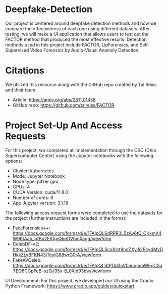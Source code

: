 # Deepfake-Detection
Our project is centered around deepfake detection methods and how we compare the effectiveness of each one using different datasets. After testing, we will make a UI application that allows users to test out the FACTOR method that produced the most effective results. Detection methods used in this project include FACTOR, LipForensics, and Self-Supervised Video Forensics by Audio-Visual Anamoly Detection.
# Citations
We utilized this resource along with the GitHub repo created by Tal Reiss and their team. 
- Article: https://arxiv.org/abs/2311.01458 
- GitHub repo: https://github.com/talreiss/FACTOR
# Project Set-Up And Access Requests
For this project, we completed all implementation through the OSC (Ohio Supercomputer Center) using the Jupyter notebooks with the following options: 
- Cluster: kubernetes
- Mode: Jupyter Notebook
- Node type: pitzer gpu
- GPUs: 4
- CUDA Version: cuda/11.8.0
- Number of cores: 8
- App Jupyter version: 3.1.18

The following access request forms were completed to use the datasets for the project (further instructions are included in the forms):
- FaceForensics++: https://docs.google.com/forms/d/e/1FAIpQLSdRRR3L5zAv6tQ_CKxmK4W96tAab_pfBu2EKAgQbeDVhmXagg/viewform
- CelebDF-v2: https://docs.google.com/forms/d/e/1FAIpQLScoXint8ndZXyJi2Rcy4MvDHkkZLyBFKN43lTeyiG88wrG0rA/viewform
- FakeAVCeleb: https://docs.google.com/forms/d/e/1FAIpQLSfPDd3oV0auqmmWEgCSaTEQ6CGpFeB-ozQJ35x-B_0Xjd93bw/viewform

UI Development: For this project, we developed our UI using the Gradio Python Framework: https://www.gradio.app/guides/quickstart.
